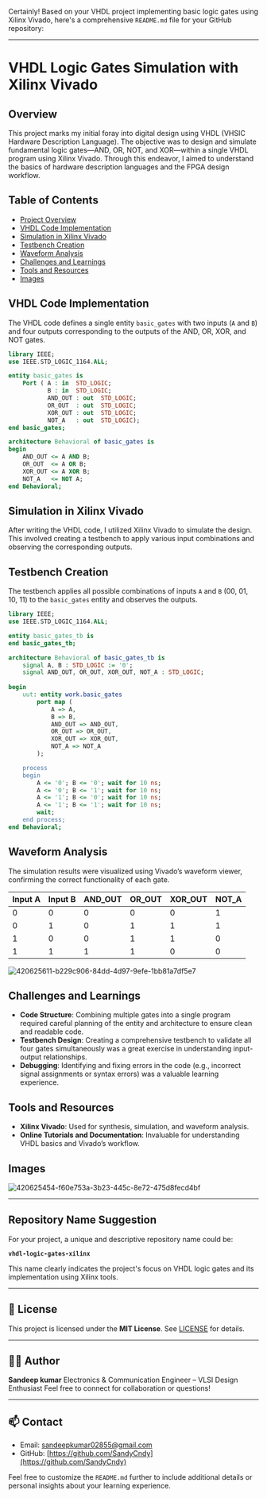 Certainly! Based on your VHDL project implementing basic logic gates using Xilinx Vivado, here's a comprehensive `README.md` file for your GitHub repository:

---

# VHDL Logic Gates Simulation with Xilinx Vivado

## Overview

This project marks my initial foray into digital design using VHDL (VHSIC Hardware Description Language). The objective was to design and simulate fundamental logic gates—AND, OR, NOT, and XOR—within a single VHDL program using Xilinx Vivado. Through this endeavor, I aimed to understand the basics of hardware description languages and the FPGA design workflow.

## Table of Contents

* [Project Overview](#overview)
* [VHDL Code Implementation](#vhdl-code-implementation)
* [Simulation in Xilinx Vivado](#simulation-in-xilinx-vivado)
* [Testbench Creation](#testbench-creation)
* [Waveform Analysis](#waveform-analysis)
* [Challenges and Learnings](#challenges-and-learnings)
* [Tools and Resources](#tools-and-resources)
* [Images](#images)

## VHDL Code Implementation

The VHDL code defines a single entity `basic_gates` with two inputs (`A` and `B`) and four outputs corresponding to the outputs of the AND, OR, XOR, and NOT gates.

```vhdl
library IEEE;
use IEEE.STD_LOGIC_1164.ALL;

entity basic_gates is
    Port ( A : in  STD_LOGIC;
           B : in  STD_LOGIC;
           AND_OUT : out  STD_LOGIC;
           OR_OUT  : out  STD_LOGIC;
           XOR_OUT : out  STD_LOGIC;
           NOT_A   : out  STD_LOGIC);
end basic_gates;

architecture Behavioral of basic_gates is
begin
    AND_OUT <= A AND B;
    OR_OUT  <= A OR B;
    XOR_OUT <= A XOR B;
    NOT_A   <= NOT A;
end Behavioral;
```

## Simulation in Xilinx Vivado

After writing the VHDL code, I utilized Xilinx Vivado to simulate the design. This involved creating a testbench to apply various input combinations and observing the corresponding outputs.

## Testbench Creation

The testbench applies all possible combinations of inputs `A` and `B` (00, 01, 10, 11) to the `basic_gates` entity and observes the outputs.

```vhdl
library IEEE;
use IEEE.STD_LOGIC_1164.ALL;

entity basic_gates_tb is
end basic_gates_tb;

architecture Behavioral of basic_gates_tb is
    signal A, B : STD_LOGIC := '0';
    signal AND_OUT, OR_OUT, XOR_OUT, NOT_A : STD_LOGIC;
    
begin
    uut: entity work.basic_gates
        port map (
            A => A, 
            B => B, 
            AND_OUT => AND_OUT, 
            OR_OUT => OR_OUT, 
            XOR_OUT => XOR_OUT, 
            NOT_A => NOT_A
        );

    process
    begin
        A <= '0'; B <= '0'; wait for 10 ns;
        A <= '0'; B <= '1'; wait for 10 ns;
        A <= '1'; B <= '0'; wait for 10 ns;
        A <= '1'; B <= '1'; wait for 10 ns;
        wait;
    end process;
end Behavioral;
```

## Waveform Analysis

The simulation results were visualized using Vivado’s waveform viewer, confirming the correct functionality of each gate.

| Input A | Input B | AND\_OUT | OR\_OUT | XOR\_OUT | NOT\_A |
| ------- | ------- | -------- | ------- | -------- | ------ |
| 0       | 0       | 0        | 0       | 0        | 1      |
| 0       | 1       | 0        | 1       | 1        | 1      |
| 1       | 0       | 0        | 1       | 1        | 0      |
| 1       | 1       | 1        | 1       | 0        | 0      |


![420625611-b229c906-84dd-4d97-9efe-1bb81a7df5e7](https://github.com/user-attachments/assets/2c1a8a00-a688-4fc7-afa8-40c7ab773917)

## Challenges and Learnings

* **Code Structure**: Combining multiple gates into a single program required careful planning of the entity and architecture to ensure clean and readable code.
* **Testbench Design**: Creating a comprehensive testbench to validate all four gates simultaneously was a great exercise in understanding input-output relationships.
* **Debugging**: Identifying and fixing errors in the code (e.g., incorrect signal assignments or syntax errors) was a valuable learning experience.

## Tools and Resources

* **Xilinx Vivado**: Used for synthesis, simulation, and waveform analysis.
* **Online Tutorials and Documentation**: Invaluable for understanding VHDL basics and Vivado’s workflow.

## Images

![420625454-f60e753a-3b23-445c-8e72-475d8fecd4bf](https://github.com/user-attachments/assets/99628ac9-b357-486e-8371-ca4e8dffb817)

---

## Repository Name Suggestion

For your project, a unique and descriptive repository name could be:

**`vhdl-logic-gates-xilinx`**

This name clearly indicates the project's focus on VHDL logic gates and its implementation using Xilinx tools.

---



## 📜 License

This project is licensed under the **MIT License**. See [LICENSE](./LICENSE) for details.

---

## 🙋‍♂️ Author

**Sandeep kumar**
Electronics & Communication Engineer – VLSI Design Enthusiast
Feel free to connect for collaboration or questions!

---

## 📫 Contact

* Email: [sandeepkumar02855@gmail.com](sandeepkumar02855@gmail.com)
* GitHub: [https://github.com/SandyCndy](https://github.com/SandyCndy)


Feel free to customize the `README.md` further to include additional details or personal insights about your learning experience.

[1]: https://docs.github.com/en/migrations/importing-source-code/using-the-command-line-to-import-source-code/adding-locally-hosted-code-to-github?utm_source=chatgpt.com "Adding locally hosted code to GitHub"
